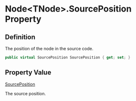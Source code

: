 # Node&lt;TNode&gt;.SourcePosition Property
## Definition

The position of the node in the source code.

```c#
public virtual SourcePosition SourcePosition { get; set; }
```

## Property Value

[SourcePosition](MrKWatkins.Ast.Position.SourcePosition.md)

The source position.
